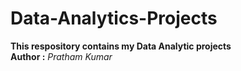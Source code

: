 # Data-Analytics-Projects
**This respository contains my Data Analytic projects**
<br>
**Author  :** *Pratham Kumar*
